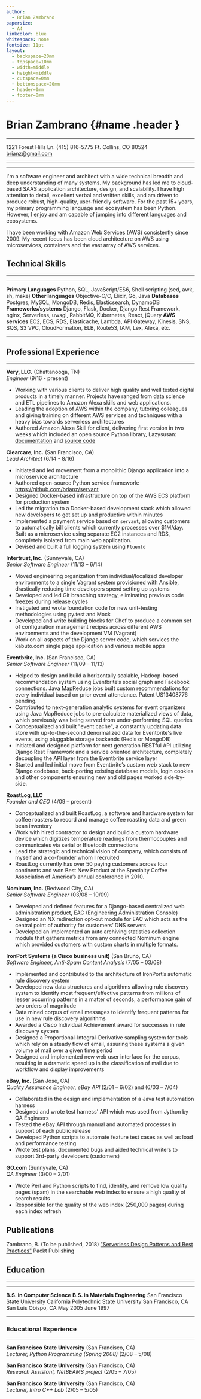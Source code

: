 ```yaml
---
author:
  - Brian Zambrano
papersize:
  - A4
linkcolor: blue
whitespace: none
fontsize: 11pt
layout:
  - backspace=20mm
  - topspace=10mm
  - width=middle
  - height=middle
  - cutspace=0mm
  - bottomspace=20mm
  - header=0mm
  - footer=0mm
---
```


Brian Zambrano {#name .header }
===================================

-----------------------                         ----------------------------
1221 Forest Hills Ln.                                         (415) 816-5775
Ft. Collins, CO 80524                                     <brianz@gmail.com>
-----------------------                         ----------------------------

*  *  *  *

I'm a software engineer and architect with a wide technical breadth and deep understanding of many
systems.  My background has led me to cloud-based SAAS application architecture, design, and 
scalability. I have high attention to detail, excellent verbal and written skills, and am driven
to produce robust, high-quality, user-friendly software. For the past 15+ years, my primary
programming language and ecosystem has been Python. However, I enjoy and am capable of jumping into
different languages and ecosystems.  

I have been working with Amazon Web Services (AWS) consistently since 2009. My recent focus has 
been cloud architecture on AWS using microservices, containers and the vast array of AWS services.


## Technical Skills

*  *  *  *

----------------------  -----------------------------------------------------------------
**Primary Languages**   Python, SQL, JavaScript/ES6, Shell scripting (sed, awk, sh, make)
**Other languages**     Objective-C/C, Elixir, Go, Java
**Databases**           Postgres, MySQL, MongoDB, Redis, Elasticsearch, DynamoDB
**Frameworks/systems**  Django, Flask, Docker, Django Rest Framework, nginx, Serverless,
                        uwsgi, RabbitMQ, Kubernetes, React, jQuery
**AWS services**        EC2, ECS, RDS, Elasticache, Lambda, API Gateway, Kinesis, SNS,
                        SQS, S3 VPC, CloudFormation, ELB, Route53, IAM, Lex, Alexa, etc.
----------------------  -----------------------------------------------------------------

## Professional Experience

* * * *

**Very, LLC.** (Chattanooga, TN)
\
_Engineer_ (9/16 - present)

- Working with various clients to deliver high quality and well tested digital products in a timely
  manner. Projects have ranged from data science and ETL pipelines to Amazon Alexa skills and web
  applications.
- Leading the adoption of AWS within the company, tutoring colleagues and giving training on different AWS
  services and techniques with a heavy bias towards serverless architectures
- Authored Amazon Alexa Skill for client, delivering first version in two weeks which included
  an open source Python library, Lazysusan: [documentation](http://lazysusan.readthedocs.io/en/stable/)
  and [source code](https://github.com/verypossible/lazysusan)

**Clearcare, Inc.** (San Francisco, CA)
\
_Lead Architect_ (6/14 - 8/16)

- Initiated and led movement from a monolithic Django application into a microservice architecture
- Authored open-source Python service framework: <https://github.com/brianz/servant>
- Designed Docker-based infrastructure on top of the AWS ECS platform for production system
- Led the migration to a Docker-based development stack which allowed new developers to get set up
  and productive within minutes
- Implemented a payment service based on `servant`, allowing customers to automatically bill
  clients which currently processes over $1M/day. Built as a microservice using separate EC2 instances 
  and RDS, completely isolated from main web application.
- Devised and built a full logging system using `Fluentd`


**Intertrust, Inc.** (Sunnyvale, CA)
\
_Senior Software Engineer_ (11/13 – 6/14)

- Moved engineering organization from individual/localized developer environments to a single
  Vagrant system provisioned with Ansible, drastically reducing time  developers spend setting up
  systems
- Developed and led Git branching strategy, eliminating previous code freezes during release cycles
- Instigated and wrote foundation code for new unit-testing methodologies using py.test and Mock
- Developed and write building blocks for Chef to produce a common set of configuration management
  recipes across different AWS environments and the development VM (Vagrant)
- Work on all aspects of the Django server code, which services the kabuto.com single page
  application and various mobile apps


**Eventbrite, Inc.** (San Francisco, CA)
\
_Senior Software Engineer_ (11/09 – 11/13)

- Helped to design and build a horizontally scalable, Hadoop-based recommendation system 
  using Eventbrite’s social graph and Facebook connections. Java MapReduce jobs built custom
  recommendations for every individual based on prior event attendance. Patent US13408776 pending.
- Contributed to next-generation analytic systems for event organizers using Java MapReduce jobs
  to pre-calculate materialized views of data, which previously was being served from
  under-performing SQL queries
- Conceptualized and   built "event cache", a constantly updating data store with up-to-the-second
  denormalized data for Eventbrite's live events, using pluggable storage backends (Redis or
  MongoDB)
- Initiated and designed platform for next generation RESTful API utilizing Django Rest Framework and
  a service oriented architecture, completely decoupling the API layer from the Eventbrite service
  layer
- Started and led initial move from Eventbrite’s custom web stack to new Django codebase,
  back-porting existing database models, login cookies and other components ensuring new and old
  pages worked side-by-side.


**RoastLog, LLC**
\
_Founder and CEO_ (4/09 – present)

- Conceptualized and built RoastLog, a software and hardware system for coffee roasters to record and
  manage coffee roasting data and green bean inventory
- Work with hired contractor to design and build a custom hardware device which digitizes temperature
  readings from thermocouples and communicates via serial or Bluetooth connections
- Lead the strategic and technical vision of company, which consists of myself and a co-founder whom
  I recruited
- RoastLog currently has over 50 paying customers across four continents and won Best New Product at
  the Specialty Coffee Association of America’s annual conference in 2010.


**Nominum, Inc.** (Redwood City, CA)
\
_Senior Software Engineer_ (03/08 – 10/09)

- Developed and defined features for a Django-based centralized web administration product, EAC
  (Engineering Administration Console)
- Designed an NX redirection opt-out module for EAC which acts as the central point of authority for
  customers’ DNS servers
- Developed an implemented an auto archiving statistics collection module that gathers metrics from
  any connected Nominum engine which provided customers with custom charts in multiple formats.


**IronPort Systems (a Cisco business unit)** (San Bruno, CA)
\
_Software Engineer, Anti-Spam Content Analysis_ (7/05 – 03/08)

- Implemented and contributed to the architecture of IronPort’s automatic rule discovery system
- Developed new data structures and algorithms allowing rule discovery system to identify most
  frequent/effective patterns from millions of lesser occurring patterns in a matter of seconds, a
  performance gain of two orders of magnitude
- Data mined corpus of email messages to identify frequent patterns for use in new rule discovery
  algorithms
- Awarded a Cisco Individual Achievement award for successes in rule discovery system
- Designed a Proportional-Integral-Derivative sampling system for tools which rely on a steady flow
  of email, assuring these systems a given volume of mail over a given time period
- Designed and implemented new web user interface for the corpus, resulting in a dramatic speed up in
  the classification of mail due to workflow and display improvements

**eBay, Inc.** (San Jose, CA)
\
_Quality Assurance Engineer, eBay API_ (2/01 – 6/02) and (6/03 – 7/04)

- Collaborated in the design and implementation of a Java test automation harness 
- Designed and wrote test harness' API which was used from Jython by QA Engineers
- Tested the eBay API through manual and automated processes in support of each public release
- Developed Python scripts to automate feature test cases as well as load and performance testing
- Wrote test plans, documented bugs and aided technical writers to support 3rd-party developers
  (customers)

**GO.com** (Sunnyvale, CA)
\
*QA Engineer* (3/00 – 2/01)

- Wrote Perl and Python scripts to find, identify, and remove low quality pages (spam) in the
  searchable web index to ensure a high quality of search results
- Responsible for the quality of the web index (250,000 pages) during each index refresh

## Publications

Zambrano, B. (To be published, 2018) ["Serverless Design Patterns and Best Practices"](
https://www.packtpub.com/application-development/serverless-design-patterns-and-best-practices) 
Packt Publishing

## Education

* * * *

-----------------------------------------      -------------------------------------------
**B.S. in Computer Science**                   **B.S. in Materials Engineering**
San Francisco State University                 California Polytechnic State University
San Francisco, CA                              San Luis Obispo, CA
May 2005                                       June 1997
-----------------------------------------      -------------------------------------------



### Educational Experience

* * * *

**San Francisco State University** (San Francisco, CA)
\
_Lecturer, Python Programming (Spring 2008)_ (2/08 – 5/08)
<br />

**San Francisco State University** (San Francisco, CA)
\
_Research Assistant, NetBEAMS project_ (2/05 – 7/05)
<br />

**San Francisco State University** (San Francisco, CA)
\
_Lecturer, Intro C++ Lab_ (2/05 – 5/05)
<br />
